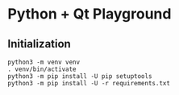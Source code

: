 Python + Qt Playground
======================

Initialization
--------------

```
python3 -m venv venv
. venv/bin/activate
python3 -m pip install -U pip setuptools
python3 -m pip install -U -r requirements.txt
```
